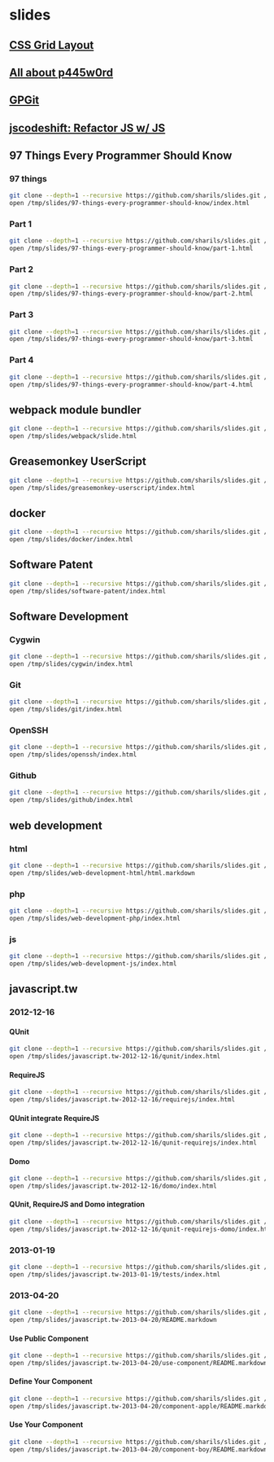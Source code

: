 # slides

## [CSS Grid Layout](./20180831-css-grid-layout "CSS Grid Layout")

## [All about p445w0rd](./20180413-all-about-p455w0rd "All about p445w0rd")

## [GPGit](https://sharils.github.io/slides/gpgit)

## [jscodeshift: Refactor JS w/ JS](https://sharils.github.io/slides/jscodeshift-refactor-js-with-js/)

## 97 Things Every Programmer Should Know

### 97 things

```sh
git clone --depth=1 --recursive https://github.com/sharils/slides.git /tmp/slides/
open /tmp/slides/97-things-every-programmer-should-know/index.html
```

### Part 1

```sh
git clone --depth=1 --recursive https://github.com/sharils/slides.git /tmp/slides/
open /tmp/slides/97-things-every-programmer-should-know/part-1.html
```

### Part 2

```sh
git clone --depth=1 --recursive https://github.com/sharils/slides.git /tmp/slides/
open /tmp/slides/97-things-every-programmer-should-know/part-2.html
```

### Part 3

```sh
git clone --depth=1 --recursive https://github.com/sharils/slides.git /tmp/slides/
open /tmp/slides/97-things-every-programmer-should-know/part-3.html
```

### Part 4

```sh
git clone --depth=1 --recursive https://github.com/sharils/slides.git /tmp/slides/
open /tmp/slides/97-things-every-programmer-should-know/part-4.html
```

## webpack module bundler

```sh
git clone --depth=1 --recursive https://github.com/sharils/slides.git /tmp/slides/
open /tmp/slides/webpack/slide.html
```

## Greasemonkey UserScript

```sh
git clone --depth=1 --recursive https://github.com/sharils/slides.git /tmp/slides/
open /tmp/slides/greasemonkey-userscript/index.html
```

## docker

```sh
git clone --depth=1 --recursive https://github.com/sharils/slides.git /tmp/slides/
open /tmp/slides/docker/index.html
```

## Software Patent

```sh
git clone --depth=1 --recursive https://github.com/sharils/slides.git /tmp/slides/
open /tmp/slides/software-patent/index.html
```

## Software Development

### Cygwin

```sh
git clone --depth=1 --recursive https://github.com/sharils/slides.git /tmp/slides/
open /tmp/slides/cygwin/index.html
```

### Git

```sh
git clone --depth=1 --recursive https://github.com/sharils/slides.git /tmp/slides/
open /tmp/slides/git/index.html
```

### OpenSSH

```sh
git clone --depth=1 --recursive https://github.com/sharils/slides.git /tmp/slides/
open /tmp/slides/openssh/index.html
```

### Github

```sh
git clone --depth=1 --recursive https://github.com/sharils/slides.git /tmp/slides/
open /tmp/slides/github/index.html
```

## web development

### html

```sh
git clone --depth=1 --recursive https://github.com/sharils/slides.git /tmp/slides/
open /tmp/slides/web-development-html/html.markdown
```

### php

```sh
git clone --depth=1 --recursive https://github.com/sharils/slides.git /tmp/slides/
open /tmp/slides/web-development-php/index.html
```

### js

```sh
git clone --depth=1 --recursive https://github.com/sharils/slides.git /tmp/slides/
open /tmp/slides/web-development-js/index.html
```

## javascript.tw

### 2012-12-16

#### QUnit

```sh
git clone --depth=1 --recursive https://github.com/sharils/slides.git /tmp/slides/
open /tmp/slides/javascript.tw-2012-12-16/qunit/index.html
```

#### RequireJS

```sh
git clone --depth=1 --recursive https://github.com/sharils/slides.git /tmp/slides/
open /tmp/slides/javascript.tw-2012-12-16/requirejs/index.html
```

#### QUnit integrate RequireJS

```sh
git clone --depth=1 --recursive https://github.com/sharils/slides.git /tmp/slides/
open /tmp/slides/javascript.tw-2012-12-16/qunit-requirejs/index.html
```

#### Domo

```sh
git clone --depth=1 --recursive https://github.com/sharils/slides.git /tmp/slides/
open /tmp/slides/javascript.tw-2012-12-16/domo/index.html
```

#### QUnit, RequireJS and Domo integration

```sh
git clone --depth=1 --recursive https://github.com/sharils/slides.git /tmp/slides/
open /tmp/slides/javascript.tw-2012-12-16/qunit-requirejs-domo/index.html
```

### 2013-01-19

```sh
git clone --depth=1 --recursive https://github.com/sharils/slides.git /tmp/slides/
open /tmp/slides/javascript.tw-2013-01-19/tests/index.html
```

### 2013-04-20

```sh
git clone --depth=1 --recursive https://github.com/sharils/slides.git /tmp/slides/
open /tmp/slides/javascript.tw-2013-04-20/README.markdown
```

#### Use Public Component

```sh
git clone --depth=1 --recursive https://github.com/sharils/slides.git /tmp/slides/
open /tmp/slides/javascript.tw-2013-04-20/use-component/README.markdown
```

#### Define Your Component

```sh
git clone --depth=1 --recursive https://github.com/sharils/slides.git /tmp/slides/
open /tmp/slides/javascript.tw-2013-04-20/component-apple/README.markdown
```

#### Use Your Component

```sh
git clone --depth=1 --recursive https://github.com/sharils/slides.git /tmp/slides/
open /tmp/slides/javascript.tw-2013-04-20/component-boy/README.markdown
```

